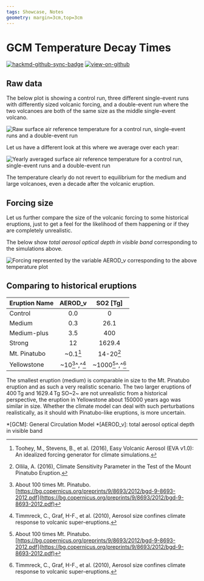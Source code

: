 ```yaml
---
tags: Showcase, Notes
geometry: margin=3cm,top=3cm
---
```


# GCM Temperature Decay Times

[![hackmd-github-sync-badge](https://hackmd.io/j4L-EIhRQqGdl5KmiIZ-_w/badge)](https://hackmd.io/@engeir/S1XVyfNC5)
[![view-on-github](https://img.shields.io/badge/View%20on-GitHub-yellowgreen)](https://github.com/engeir/hack-md-notes/blob/main/gcm_temperature_dacay.md)

## Raw data

The below plot is showing a control run, three different single-event runs with
differently sized volcanic forcing, and a double-event run where the two volcanoes are
both of the same size as the middle single-event volcano.

![Raw surface air reference temperature for a control run, single-event runs and a
double-event
run](https://raw.githubusercontent.com/engeir/hack-md-notes/fa58e16e7d510e15ffe8a589ad09984fb795e327/assets/pic/gcm-temperature-decay/temperature-decay-raw.png
"Raw surface air reference temperature for a control run, single-event runs and a
double-event run")

Let us have a different look at this where we average over each year:

![Yearly averaged surface air reference temperature for a control run, single-event runs
and a double-event
run](https://raw.githubusercontent.com/engeir/hack-md-notes/fa58e16e7d510e15ffe8a589ad09984fb795e327/assets/pic/gcm-temperature-decay/temperature-decay-avg.png
"Yearly averaged surface air reference temperature for a control run, single-event runs
and a double-event run")

The temperature clearly do not revert to equilibrium for the medium and large volcanoes,
even a decade after the volcanic eruption.

## Forcing size

Let us further compare the size of the volcanic forcing to some historical eruptions,
just to get a feel for the likelihood of them happening or if they are completely
unrealistic.

The below show _total aerosol optical depth in visible band_ corresponding to the
simulations above.

![Forcing represented by the variable AEROD_v corresponding to the above temperature
plot](https://raw.githubusercontent.com/engeir/hack-md-notes/9b9a0c0ec490b45097cd861e0a9b876363b9d11d/assets/pic/gcm-temperature-decay/temperature-decay-aerod_v.png
"Forcing represented by the variable AEROD_v corresponding to the above temperature
plot")

## Comparing to historical eruptions

| Eruption Name |    AEROD_v     |     SO2 [Tg]     |
| :------------ | :------------: | :--------------: |
| Control       |      0.0       |        0         |
| Medium        |      0.3       |       26.1       |
| Medium-plus   |      3.5       |       400        |
| Strong        |       12       |      1629.4      |
| Mt. Pinatubo  |    ~0.1[^1]    |    14-20[^2]     |
| Yellowstone   | ~10[^3]^,^[^4] | ~1000[^3]^,^[^4] |

The smallest eruption (medium) is comparable in size to the Mt. Pinatubo eruption and as
such a very realistic scenario. The two larger eruptions of $400\,\mathrm{Tg}$ and
$1629.4\,\mathrm{Tg}$ SO~2~ are not unrealistic from a historical perspective, the
eruption in Yellowstone about $150000$ years ago was similar in size. Whether the
climate model can deal with such perturbations realistically, as it should with
Pinatubo-like eruptions, is more uncertain.

*[GCM]: General Circulation Model
*[AEROD_v]: total aerosol optical depth in visible band

[^1]:
    Toohey, M., Stevens, B., et al. (2016), Easy Volcanic Aerosol (EVA v1.0): An
    idealized forcing generator for climate simulations.

[^2]:
    Ollila, A. (2016), Climate Sensitivity Parameter in the Test of the Mount Pinatubo
    Eruption.

[^3]:
    About 100 times Mt. Pinatubo.
    [https://bg.copernicus.org/preprints/9/8693/2012/bgd-9-8693-2012.pdf](https://bg.copernicus.org/preprints/9/8693/2012/bgd-9-8693-2012.pdf)

[^4]:
    Timmreck, C., Graf, H-F., et al. (2010), Aerosol size confines climate response to
    volcanic super-eruptions.

